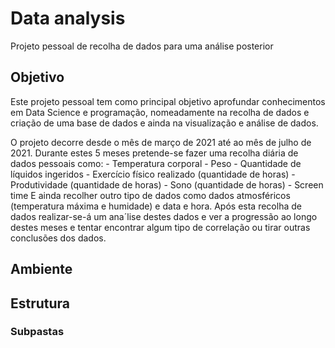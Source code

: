 # Data analysis
Projeto pessoal de recolha de dados para uma análise posterior

## Objetivo

Este projeto pessoal tem como principal objetivo aprofundar conhecimentos em Data Science e programação, nomeadamente na recolha de dados e criação de uma base de dados e ainda na visualização e análise de dados.

O projeto decorre desde o mês de março de 2021 até ao mês de julho de 2021. Durante estes 5 meses pretende-se fazer uma recolha diária de dados pessoais como:
    - Temperatura corporal
    - Peso
    - Quantidade de líquidos ingeridos
    - Exercício físico realizado (quantidade de horas)
    - Produtividade (quantidade de horas)
    - Sono (quantidade de horas)
    - Screen time
E ainda recolher outro tipo de dados como dados atmosféricos (temperatura máxima e humidade) e data e hora.
Após esta recolha de dados realizar-se-á um ana´lise destes dados e ver a progressão ao longo destes meses e tentar encontrar algum tipo de correlação ou tirar outras conclusões dos dados.

## Ambiente

## Estrutura

### Subpastas